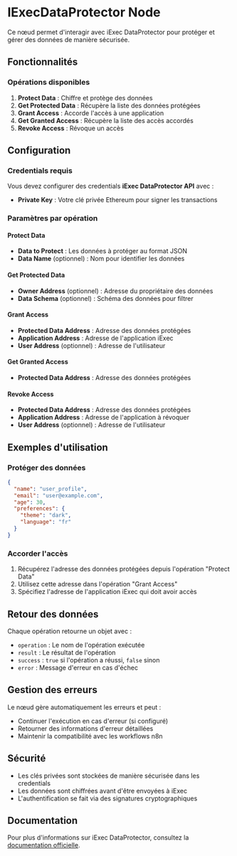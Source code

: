 # IExecDataProtector Node

Ce nœud permet d'interagir avec iExec DataProtector pour protéger et gérer des données de manière sécurisée.

## Fonctionnalités

### Opérations disponibles

1. **Protect Data** : Chiffre et protège des données
2. **Get Protected Data** : Récupère la liste des données protégées
3. **Grant Access** : Accorde l'accès à une application
4. **Get Granted Access** : Récupère la liste des accès accordés
5. **Revoke Access** : Révoque un accès

## Configuration

### Credentials requis

Vous devez configurer des credentials **iExec DataProtector API** avec :
- **Private Key** : Votre clé privée Ethereum pour signer les transactions

### Paramètres par opération

#### Protect Data
- **Data to Protect** : Les données à protéger au format JSON
- **Data Name** (optionnel) : Nom pour identifier les données

#### Get Protected Data
- **Owner Address** (optionnel) : Adresse du propriétaire des données
- **Data Schema** (optionnel) : Schéma des données pour filtrer

#### Grant Access
- **Protected Data Address** : Adresse des données protégées
- **Application Address** : Adresse de l'application iExec
- **User Address** (optionnel) : Adresse de l'utilisateur

#### Get Granted Access
- **Protected Data Address** : Adresse des données protégées

#### Revoke Access
- **Protected Data Address** : Adresse des données protégées
- **Application Address** : Adresse de l'application à révoquer
- **User Address** (optionnel) : Adresse de l'utilisateur

## Exemples d'utilisation

### Protéger des données

```json
{
  "name": "user_profile",
  "email": "user@example.com",
  "age": 30,
  "preferences": {
    "theme": "dark",
    "language": "fr"
  }
}
```

### Accorder l'accès

1. Récupérez l'adresse des données protégées depuis l'opération "Protect Data"
2. Utilisez cette adresse dans l'opération "Grant Access"
3. Spécifiez l'adresse de l'application iExec qui doit avoir accès

## Retour des données

Chaque opération retourne un objet avec :
- `operation` : Le nom de l'opération exécutée
- `result` : Le résultat de l'opération
- `success` : `true` si l'opération a réussi, `false` sinon
- `error` : Message d'erreur en cas d'échec

## Gestion des erreurs

Le nœud gère automatiquement les erreurs et peut :
- Continuer l'exécution en cas d'erreur (si configuré)
- Retourner des informations d'erreur détaillées
- Maintenir la compatibilité avec les workflows n8n

## Sécurité

- Les clés privées sont stockées de manière sécurisée dans les credentials
- Les données sont chiffrées avant d'être envoyées à iExec
- L'authentification se fait via des signatures cryptographiques

## Documentation

Pour plus d'informations sur iExec DataProtector, consultez la [documentation officielle](https://tools.docs.iex.ec/tools/dataProtector/getting-started). 
